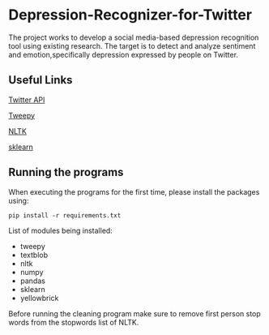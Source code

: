 # Depression-Recognizer-for-Twitter

The project works to develop a social media-based depression recognition tool using existing research. The target is to detect and analyze sentiment and emotion,specifically depression expressed by people on Twitter.


## Useful Links

[Twitter API](https://developer.twitter.com/en)

[Tweepy](https://www.tweepy.org/)

[NLTK](https://www.nltk.org/)

[sklearn](https://scikit-learn.org/0.21/documentation.html)


## Running the programs

When executing the programs for the first time, please install the packages using:
 
```
pip install -r requirements.txt
```

List of modules being installed:

- tweepy
- textblob
- nltk
- numpy
- pandas
- sklearn
- yellowbrick

Before running the cleaning program make sure to remove first person stop words from the stopwords list of NLTK.
